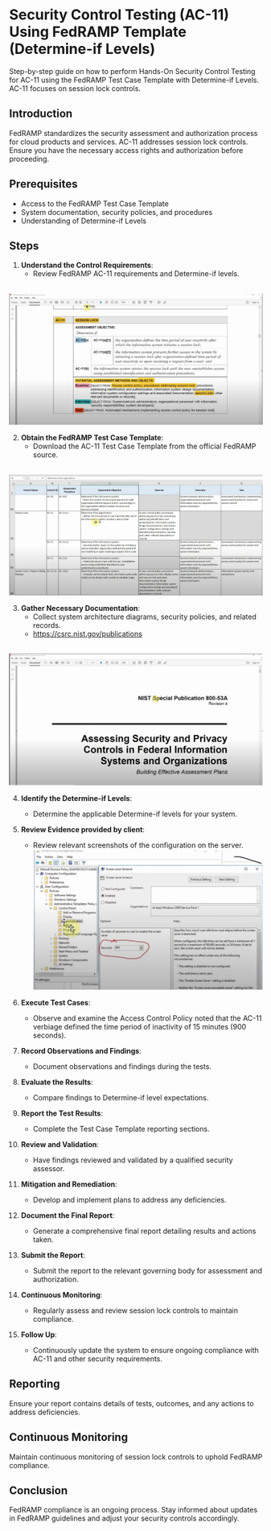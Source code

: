 # Security Control Testing (AC-11) Using FedRAMP Template (Determine-if Levels)

Step-by-step guide on how to perform Hands-On Security Control Testing for AC-11 using the FedRAMP Test Case Template with Determine-if Levels. AC-11 focuses on session lock controls.

## Introduction

FedRAMP standardizes the security assessment and authorization process for cloud products and services. AC-11 addresses session lock controls. Ensure you have the necessary access rights and authorization before proceeding.

## Prerequisites

- Access to the FedRAMP Test Case Template
- System documentation, security policies, and procedures
- Understanding of Determine-if Levels

## Steps

1. **Understand the Control Requirements**:
   - Review FedRAMP AC-11 requirements and Determine-if levels.

<br><img src="https://github.com/stefanjames/stefanjames/blob/main/ac-11.png?raw=true" alt=“ac11”/><br>

2. **Obtain the FedRAMP Test Case Template**:
   - Download the AC-11 Test Case Template from the official FedRAMP source.

 <br><img src="https://github.com/stefanjames/stefanjames/blob/main/ac-11-template.png?raw=true" alt=“ac11template”/><br>

3. **Gather Necessary Documentation**:
   - Collect system architecture diagrams, security policies, and related records.
   - https://csrc.nist.gov/publications

 <br><img src="https://github.com/stefanjames/stefanjames/blob/main/nist80053a.png?raw=true" alt=“nist80053a”/><br>

4. **Identify the Determine-if Levels**:
   - Determine the applicable Determine-if levels for your system.

5. **Review Evidence provided by client**:
   - Review relevant screenshots of the configuration on the server.
<br><img src="https://github.com/stefanjames/stefanjames/blob/main/server-config.png?raw=true" alt=“server-config”/><br>

6. **Execute Test Cases**:
   - Observe and examine the Access Control Policy noted that the AC-11 verbiage defined the time period of inactivity of 15 minutes (900 seconds).

7. **Record Observations and Findings**:
   - Document observations and findings during the tests.

8. **Evaluate the Results**:
   - Compare findings to Determine-if level expectations.

9. **Report the Test Results**:
   - Complete the Test Case Template reporting sections.

10. **Review and Validation**:
    - Have findings reviewed and validated by a qualified security assessor.

11. **Mitigation and Remediation**:
    - Develop and implement plans to address any deficiencies.

12. **Document the Final Report**:
    - Generate a comprehensive final report detailing results and actions taken.

13. **Submit the Report**:
    - Submit the report to the relevant governing body for assessment and authorization.

14. **Continuous Monitoring**:
    - Regularly assess and review session lock controls to maintain compliance.

15. **Follow Up**:
    - Continuously update the system to ensure ongoing compliance with AC-11 and other security requirements.

## Reporting

Ensure your report contains details of tests, outcomes, and any actions to address deficiencies.

## Continuous Monitoring

Maintain continuous monitoring of session lock controls to uphold FedRAMP compliance.

## Conclusion

FedRAMP compliance is an ongoing process. Stay informed about updates in FedRAMP guidelines and adjust your security controls accordingly.
